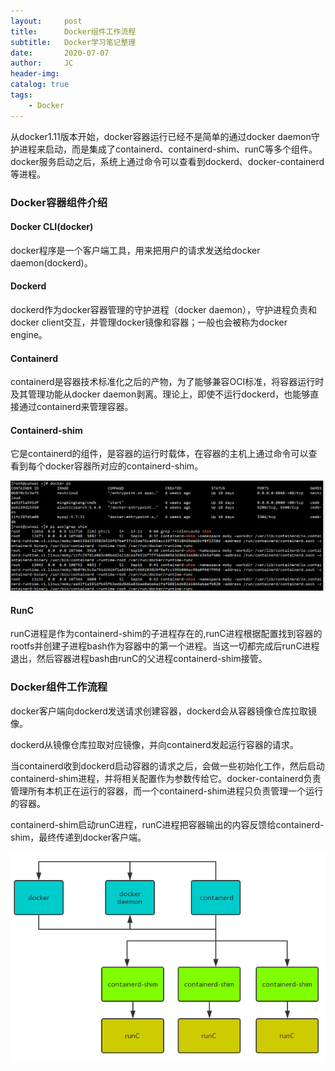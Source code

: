 ```yaml
---
layout:     post
title:      Docker组件工作流程
subtitle:   Docker学习笔记整理
date:       2020-07-07
author:     JC
header-img: 
catalog: true
tags:
    - Docker
---
```


从docker1.11版本开始，docker容器运行已经不是简单的通过docker daemon守护进程来启动，而是集成了containerd、containerd-shim、runC等多个组件。docker服务启动之后，系统上通过命令可以查看到dockerd、docker-containerd等进程。

### Docker容器组件介绍
#### Docker CLI(docker)
docker程序是一个客户端工具，用来把用户的请求发送给docker daemon(dockerd)。

#### Dockerd
dockerd作为docker容器管理的守护进程（docker daemon），守护进程负责和docker client交互，并管理docker镜像和容器；一般也会被称为docker engine。

#### Containerd
containerd是容器技术标准化之后的产物，为了能够兼容OCI标准，将容器运行时及其管理功能从docker daemon剥离。理论上，即使不运行dockerd，也能够直接通过containerd来管理容器。

#### Containerd-shim
它是containerd的组件，是容器的运行时载体，在容器的主机上通过命令可以查看到每个docker容器所对应的containerd-shim。

![](../img/docker_shim.png)

#### RunC
runC进程是作为containerd-shim的子进程存在的,runC进程根据配置找到容器的rootfs并创建子进程bash作为容器中的第一个进程。当这一切都完成后runC进程退出，然后容器进程bash由runC的父进程containerd-shim接管。

### Docker组件工作流程

docker客户端向dockerd发送请求创建容器，dockerd会从容器镜像仓库拉取镜像。  

dockerd从镜像仓库拉取对应镜像，并向containerd发起运行容器的请求。  

当containerd收到dockerd启动容器的请求之后，会做一些初始化工作，然后启动containerd-shim进程，并将相关配置作为参数传给它。docker-containerd负责管理所有本机正在运行的容器，而一个containerd-shim进程只负责管理一个运行的容器。  

containerd-shim启动runC进程，runC进程把容器输出的内容反馈给containerd-shim，最终传递到docker客户端。

![](../img/docker_process.png)
